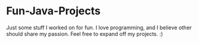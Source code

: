 # Fun-Java-Projects
Just some stuff I worked on for fun. I love programming, and I believe other should share my passion. 
Feel free to expand off my projects. :)
